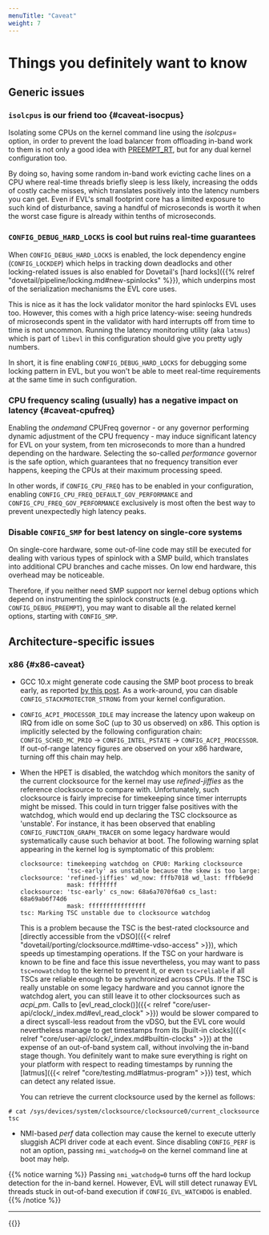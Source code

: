 ```yaml
---
menuTitle: "Caveat"
weight: 7
---
```


# Things you definitely want to know

## Generic issues

### `isolcpus` is our friend too {#caveat-isocpus}

Isolating some CPUs on the kernel command line using the _isolcpus=_
option, in order to prevent the load balancer from offloading in-band
work to them is not only a good idea with
[PREEMPT_RT](https://wiki.linuxfoundation.org/realtime/rtl/blog), but
for any dual kernel configuration too.

By doing so, having some random in-band work evicting cache lines on a
CPU where real-time threads briefly sleep is less likely, increasing
the odds of costly cache misses, which translates positively into the
latency numbers you can get. Even if EVL's small footprint core has a
limited exposure to such kind of disturbance, saving a handful of
microseconds is worth it when the worst case figure is already within
tenths of microseconds.

### `CONFIG_DEBUG_HARD_LOCKS` is cool but ruins real-time guarantees

When `CONFIG_DEBUG_HARD_LOCKS` is enabled, the lock dependency engine
(`CONFIG_LOCKDEP`) which helps in tracking down deadlocks and other
locking-related issues is also enabled for Dovetail's [hard
locks]({{% relref "dovetail/pipeline/locking.md#new-spinlocks" %}}),
which underpins most of the serialization mechanisms the EVL core
uses.

This is nice as it has the lock validator monitor the hard spinlocks
EVL uses too. However, this comes with a high price latency-wise:
seeing hundreds of microseconds spent in the validator with hard
interrupts off from time to time is not uncommon. Running the latency
monitoring utility (aka `latmus`) which is part of `libevl` in this
configuration should give you pretty ugly numbers.

In short, it is fine enabling `CONFIG_DEBUG_HARD_LOCKS` for debugging
some locking pattern in EVL, but you won't be able to meet real-time
requirements at the same time in such configuration.

### CPU frequency scaling (usually) has a negative impact on latency {#caveat-cpufreq}

Enabling the _ondemand_ CPUFreq governor - or any governor performing
dynamic adjustment of the CPU frequency - may induce significant
latency for EVL on your system, from ten microseconds to more than a
hundred depending on the hardware. Selecting the so-called
_performance_ governor is the safe option, which guarantees that no
frequency transition ever happens, keeping the CPUs at their maximum
processing speed.

In other words, if `CONFIG_CPU_FREQ` has to be enabled in your
configuration, enabling `CONFIG_CPU_FREQ_DEFAULT_GOV_PERFORMANCE` and
`CONFIG_CPU_FREQ_GOV_PERFORMANCE` exclusively is most often the best way
to prevent unexpectedly high latency peaks.

### Disable `CONFIG_SMP` for best latency on single-core systems

On single-core hardware, some out-of-line code may still be executed
for dealing with various types of spinlock with a SMP build, which
translates into additional CPU branches and cache misses. On low end
hardware, this overhead may be noticeable.

Therefore, if you neither need SMP support nor kernel debug options
which depend on instrumenting the spinlock constructs (e.g.
`CONFIG_DEBUG_PREEMPT`), you may want to disable all the related kernel
options, starting with `CONFIG_SMP`.

## Architecture-specific issues

### x86 {#x86-caveat}

- GCC 10.x might generate code causing the SMP boot process to break
  early, as reported [by this
  post](https://lkml.org/lkml/2020/3/14/186). As a work-around, you
  can disable `CONFIG_STACKPROTECTOR_STRONG` from your kernel
  configuration.

- `CONFIG_ACPI_PROCESSOR_IDLE` may increase the latency upon wakeup on
  IRQ from idle on some SoC (up to 30 us observed) on x86. This option
  is implicitly selected by the following configuration chain:
  `CONFIG_SCHED_MC_PRIO` &#8594; `CONFIG_INTEL_PSTATE` &#8594;
  `CONFIG_ACPI_PROCESSOR`. If out-of-range latency figures are observed
  on your x86 hardware, turning off this chain may help.

- When the HPET is disabled, the watchdog which monitors the sanity of
  the current clocksource for the kernel may use _refined-jiffies_ as
  the reference clocksource to compare with. Unfortunately, such
  clocksource is fairly imprecise for timekeeping since timer
  interrupts might be missed.  This could in turn trigger false
  positives with the watchdog, which would end up declaring the TSC
  clocksource as 'unstable'. For instance, it has been observed that
  enabling  `CONFIG_FUNCTION_GRAPH_TRACER` on some legacy hardware would
  systematically cause such behavior at boot. The following warning
  splat appearing in the kernel log is symptomatic of this problem:

  ```
  clocksource: timekeeping watchdog on CPU0: Marking clocksource
               'tsc-early' as unstable because the skew is too large:
  clocksource: 'refined-jiffies' wd_now: fffb7018 wd_last: fffb6e9d 
               mask: ffffffff
  clocksource: 'tsc-early' cs_now: 68a6a7070f6a0 cs_last: 68a69ab6f74d6 
               mask: ffffffffffffffff
  tsc: Marking TSC unstable due to clocksource watchdog
  ```

	This is a problem because the TSC is the best-rated
clocksource and [directly accessible from the vDSO]({{< relref
"dovetail/porting/clocksource.md#time-vdso-access" >}}), which speeds
up timestamping operations. If the TSC on your hardware is known to be
fine and face this issue nevertheless, you may want to pass
`tsc=nowatchdog` to the kernel to prevent it, or even `tsc=reliable`
if all TSCs are reliable enough to be synchronized across CPUs.  If
the TSC is really unstable on some legacy hardware and you cannot
ignore the watchdog alert, you can still leave it to other
clocksources such as _acpi\_pm_. Calls to [evl_read_clock()]({{<
relref "core/user-api/clock/_index.md#evl_read_clock" >}}) would be
slower compared to a direct syscall-less readout from the vDSO, but
the EVL core would nevertheless manage to get timestamps from its
[built-in clocks]({{< relref
"core/user-api/clock/_index.md#builtin-clocks" >}}) at the expense of
an out-of-band system call, without involving the in-band stage
though. You definitely want to make sure everything is right on your
platform with respect to reading timestamps by running the
[latmus]({{< relref "core/testing.md#latmus-program" >}}) test, which
can detect any related issue.

  	You can retrieve the current clocksource used by the kernel as follows:

```
# cat /sys/devices/system/clocksource/clocksource0/current_clocksource
tsc
```
 
- NMI-based _perf_ data collection may cause the kernel to execute
  utterly sluggish ACPI driver code at each event. Since disabling
  `CONFIG_PERF` is not an option, passing `nmi_watchodg=0` on the
  kernel command line at boot may help.

{{% notice warning %}}
Passing `nmi_watchodg=0` turns off the hard lockup detection for the
in-band kernel. However, EVL will still detect runaway EVL threads
stuck in out-of-band execution if `CONFIG_EVL_WATCHDOG` is enabled.
{{% /notice %}}

---

{{<lastmodified>}}
